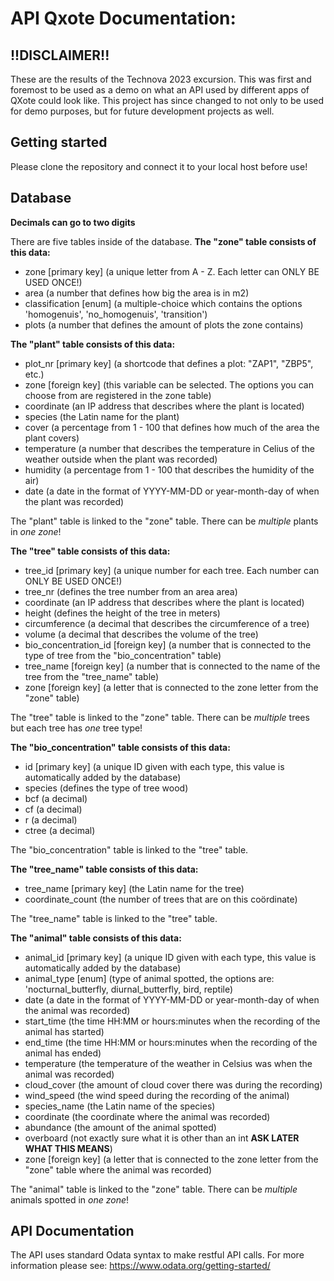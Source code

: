 # API Qxote Documentation:
## !!DISCLAIMER!!
These are the results of the Technova 2023 excursion. This was first and foremost to be used as a demo on what an API used by different apps of QXote could look like.
This project has since changed to not only to be used for demo purposes, but for future development projects as well.

## Getting started
Please clone the repository and connect it to your local host before use!

## Database
**Decimals can go to two digits**

There are five tables inside of the database.
**The "zone" table consists of this data:**
- zone [primary key] (a unique letter from A - Z. Each letter can ONLY BE USED ONCE!)
- area (a number that defines how big the area is in m2)
- classification [enum] (a multiple-choice which contains the options 'homogenuis', 'no_homogenuis', 'transition')
- plots (a number that defines the amount of plots the zone contains)

**The "plant" table consists of this data:**
- plot_nr [primary key] (a shortcode that defines a plot: "ZAP1", "ZBP5", etc.)
- zone [foreign key] (this variable can be selected. The options you can choose from are registered in the zone table)
- coordinate (an IP address that describes where the plant is located)
- species (the Latin name for the plant)
- cover (a percentage from 1 - 100 that defines how much of the area the plant covers)
- temperature (a number that describes the temperature in Celius of the weather outside when the plant was recorded)
- humidity (a percentage from 1 - 100 that describes the humidity of the air)
- date (a date in the format of YYYY-MM-DD or year-month-day of when the plant was recorded)

The "plant" table is linked to the "zone" table.
There can be *multiple* plants in *one zone*!

**The "tree" table consists of this data:**
- tree_id [primary key] (a unique number for each tree. Each number can ONLY BE USED ONCE!)
- tree_nr (defines the tree number from an area area)
- coordinate (an IP address that describes where the plant is located)
- height (defines the height of the tree in meters)
- circumference (a decimal that describes the circumference of a tree)
- volume (a decimal that describes the volume of the tree)
- bio_concentration_id [foreign key] (a number that is connected to the type of tree from the "bio_concentration" table)
- tree_name [foreign key] (a number that is connected to the name of the tree from the "tree_name" table)
- zone [foreign key] (a letter that is connected to the zone letter from the "zone" table)

The "tree" table is linked to the "zone" table.
There can be *multiple* trees but each tree has *one* tree type!

**The "bio_concentration" table consists of this data:**
- id [primary key] (a unique ID given with each type, this value is automatically added by the database)
- species (defines the type of tree wood)
- bcf (a decimal)
- cf (a decimal)
- r (a decimal)
- ctree (a decimal)

The "bio_concentration" table is linked to the "tree" table.

**The "tree_name" table consists of this data:**
- tree_name [primary key] (the Latin name for the tree)
- coordinate_count (the number of trees that are on this coördinate)

The "tree_name" table is linked to the "tree" table.

**The "animal" table consists of this data:**
- animal_id [primary key] (a unique ID given with each type, this value is automatically added by the database)
- animal_type [enum] (type of animal spotted, the options are: 'nocturnal_butterfly, diurnal_butterfly, bird, reptile)
- date (a date in the format of YYYY-MM-DD or year-month-day of when the animal was recorded)
- start_time (the time HH:MM or hours:minutes when the recording of the animal has started)
- end_time (the time HH:MM or hours:minutes when the recording of the animal has ended)
- temperature (the temperature of the weather in Celsius was when the animal was recorded)
- cloud_cover (the amount of cloud cover there was during the recording)
- wind_speed (the wind speed during the recording of the animal)
- species_name (the Latin name of the species)
- coordinate (the coordinate where the animal was recorded)
- abundance (the amount of the animal spotted)
- overboard (not exactly sure what it is other than an int **ASK LATER WHAT THIS MEANS**)
- zone [foreign key] (a letter that is connected to the zone letter from the "zone" table where the animal was recorded)

The "animal" table is linked to the "zone" table.
There can be *multiple* animals spotted in *one zone*!

## API Documentation
The API uses standard Odata syntax to make restful API calls. For more information please see: https://www.odata.org/getting-started/
